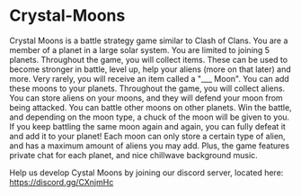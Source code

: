 # Crystal-Moons

Crystal Moons is a battle strategy game similar to Clash of Clans. You are a member of a planet in a large solar system. You are limited to joining 5 planets. Throughout the game, you will collect items. These can be used to become stronger in battle, level up, help your aliens (more on that later) and more. Very rarely, you will receive an item called a "___ Moon". You can add these moons to your planets. Throughout the game, you will collect aliens. You can store aliens on your moons, and they will defend your moon from being attacked. You can battle other moons on other planets. Win the battle, and depending on the moon type, a chuck of the moon will be given to you. If you keep battling the same moon again and again, you can fully defeat it and add it to your planet! Each moon can only store a certain type of alien, and has a maximum amount of aliens you may add. Plus, the game features private chat for each planet, and nice chillwave background music.

Help us develop Cystal Moons by joining our discord server, located here: https://discord.gg/CXnjmHc

